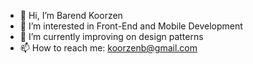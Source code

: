 - 👋 Hi, I’m Barend Koorzen
- 👀 I’m interested in Front-End and Mobile Development
- 🌱 I’m currently improving on design patterns
- 📫 How to reach me: koorzenb@gmail.com
